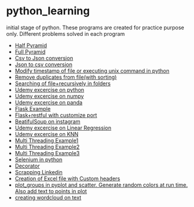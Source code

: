 # python_learning
initial stage of python.
These programs are created for practice purpose only. 
Different problems solved in each program

* [Half Pyramid](https://github.com/simplyshravan/python_learning/blob/master/pyramid.py)  
* [Full Pyramid](https://github.com/simplyshravan/python_learning/blob/master/pyramid_full.py)
* [Csv to Json conversion](https://github.com/simplyshravan/python_learning/blob/master/csv_to_json.py)
* [Json to csv conversion](https://github.com/simplyshravan/python_learning/blob/master/csv_to_json_print.py)
* [Modify timestamp of file or executing unix command in python](https://github.com/simplyshravan/python_learning/blob/master/modify_timestamp_of_file.py)
* [Remove duplicates from file(with sorting)](https://github.com/simplyshravan/python_learning/blob/master/remove_dup_rows.py)
* [Searching of file+recursively in folders](https://github.com/simplyshravan/python_learning/blob/master/file_search.py)
* [Udemy excercise on python](https://github.com/simplyshravan/python_learning/blob/master/udemy_python_exercise.py)
* [Udemy excercise on numpy](https://github.com/simplyshravan/python_learning/blob/master/numpy_exercise.py)
* [Udemy excercise on panda](https://github.com/simplyshravan/python_learning/blob/master/pandas_exercise.py)
* [Flask Example](https://github.com/simplyshravan/python_learning/blob/master/flaskRestful.py)
* [Flask+restful with customize port](https://github.com/simplyshravan/python_learning/blob/master/flask-hostname-port.py)
* [BeatifulSoup on instagram](https://github.com/simplyshravan/python_learning/blob/master/Using_beautifulsoup.py)
* [Udemy excercise on Linear Regression](https://github.com/simplyshravan/python_learning/blob/master/udemy_linearregression_excercise.py)
* [Udemy excercise on KNN](https://github.com/simplyshravan/python_learning/blob/master/udemy_KNN_excercise.py)
* [Multi Threading Example1](https://github.com/simplyshravan/python_learning/blob/master/threading.py)
* [Multi Threading Example2](https://github.com/simplyshravan/python_learning/blob/master/threading2.py)
* [Multi Threading Example3](https://github.com/simplyshravan/python_learning/blob/master/threading3.py)
* [Selenium in python](https://github.com/simplyshravan/python_learning/blob/master/use_selenium.py)
* [Decorator](https://github.com/simplyshravan/python_learning/blob/master/decorator.py)
* [Scrapping Linkedin](https://github.com/simplyshravan/python_learning/blob/master/Scrapping_linkedin.py)
* [Creation of Excel file with Custom headers](https://github.com/simplyshravan/python_learning/blob/master/xlsx_creation.py)
* [plot_groups in pyplot and scatter. Generate random colors at run time. Also add text to points in plot](https://github.com/simplyshravan/python_learning/blob/master/plot_groups.py)
* [creating wordcloud on text](https://github.com/simplyshravan/python_learning/blob/master/create_wordcloud.py)

